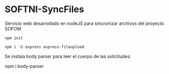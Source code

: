 # SOFTNI-SyncFiles

 Servicio web desarrollado en nodeJS para sincronizar archivos del proyecto SOFOM

`npm init`

```
npm i -S express express-fileupload
```

Se instala body parser para leer el cuerpo de las solicitudes:

npm i body-parser
